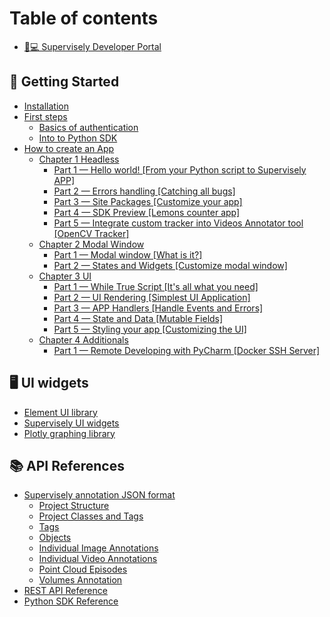 # Table of contents

* [👨💻 Supervisely Developer Portal](README.md)

## 🎉 Getting Started

* [Installation](getting-started/installation.md)
* [First steps](getting-started/first-steps/README.md)
  * [Basics of authentication](getting-started/first-steps/basics-of-authentication.md)
  * [Into to Python SDK](getting-started/first-steps/into-to-python-sdk.md)
* [How to create an App](getting-started/tutorial-old/README.md)
  * [Chapter 1 Headless](getting-started/tutorial-old/chapter-1-headless.md)
    * [Part 1 — Hello world! \[From your Python script to Supervisely APP\]](getting-started/tutorial-old/chapter-1-headless/part-1-hello-world-from-your-python-script-to-supervisely-app.md)
    * [Part 2 — Errors handling \[Catching all bugs\]](getting-started/tutorial-old/chapter-1-headless/part-2-errors-handling-catching-all-bugs.md)
    * [Part 3 — Site Packages \[Customize your app\]](getting-started/tutorial-old/chapter-1-headless/part-3-site-packages-customize-your-app.md)
    * [Part 4 — SDK Preview \[Lemons counter app\]](getting-started/tutorial-old/chapter-1-headless/part-4-sdk-preview-lemons-counter-app.md)
    * [Part 5 — Integrate custom tracker into Videos Annotator tool \[OpenCV Tracker\]](getting-started/tutorial-old/chapter-1-headless/part-5-integrate-custom-tracker-into-videos-annotator-tool-opencv-tracker.md)
  * [Chapter 2 Modal Window](getting-started/tutorial-old/chapter-2-modal-window.md)
    * [Part 1 — Modal window \[What is it?\]](getting-started/tutorial-old/chapter-2-modal-window/part-1-modal-window-what-is-it.md)
    * [Part 2 — States and Widgets \[Customize modal window\]](getting-started/tutorial-old/chapter-2-modal-window/part-2-states-and-widgets-customize-modal-window.md)
  * [Chapter 3 UI](getting-started/tutorial-old/chapter-3-ui.md)
    * [Part 1 — While True Script \[It's all what you need\]](getting-started/tutorial-old/chapter-3-ui/part-1-while-true-script-its-all-what-you-need.md)
    * [Part 2 — UI Rendering \[Simplest UI Application\]](getting-started/tutorial-old/chapter-3-ui/part-2-ui-rendering-simplest-ui-application.md)
    * [Part 3 — APP Handlers \[Handle Events and Errors\]](getting-started/tutorial-old/chapter-3-ui/part-3-app-handlers-handle-events-and-errors.md)
    * [Part 4 — State and Data \[Mutable Fields\]](getting-started/tutorial-old/chapter-3-ui/part-4-state-and-data-mutable-fields.md)
    * [Part 5 — Styling your app \[Customizing the UI\]](getting-started/tutorial-old/chapter-3-ui/part-5-styling-your-app-customizing-the-ui.md)
  * [Chapter 4 Additionals](getting-started/tutorial-old/chapter-4-additionals.md)
    * [Part 1 — Remote Developing with PyCharm \[Docker SSH Server\]](getting-started/tutorial-old/chapter-4-additionals/part-1-remote-developing-with-pycharm-docker-ssh-server.md)

## 🖥 UI widgets

* [Element UI library](https://element.eleme.io/1.4/#/en-US/component/button)
* [Supervisely UI widgets](https://ecosystem.supervise.ly/docs/table)
* [Plotly graphing library](https://plotly.com/python/)

## 📚 API References

* [Supervisely annotation JSON format](api-references/supervisely-annotation-json-format/README.md)
  * [Project Structure](api-references/supervisely-annotation-json-format/project-structure.md)
  * [Project Classes and Tags](api-references/supervisely-annotation-json-format/project-classes-and-tags.md)
  * [Tags](api-references/supervisely-annotation-json-format/tags.md)
  * [Objects](api-references/supervisely-annotation-json-format/objects.md)
  * [Individual Image Annotations](api-references/supervisely-annotation-json-format/individual-image-annotations.md)
  * [Individual Video Annotations](api-references/supervisely-annotation-json-format/individual-video-annotations.md)
  * [Point Cloud Episodes](api-references/supervisely-annotation-json-format/point-cloud-episodes.md)
  * [Volumes Annotation](api-references/supervisely-annotation-json-format/volumes-annotation.md)
* [REST API Reference](https://api.docs.supervise.ly/)
* [Python SDK Reference](https://supervisely.readthedocs.io/en/latest/sdk\_packages.html)
